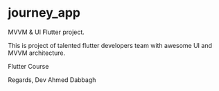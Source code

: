 # journey_app

MVVM & UI Flutter project.


This is project of talented flutter developers team with awesome UI and MVVM architecture.


Flutter Course

Regards,
Dev Ahmed Dabbagh
